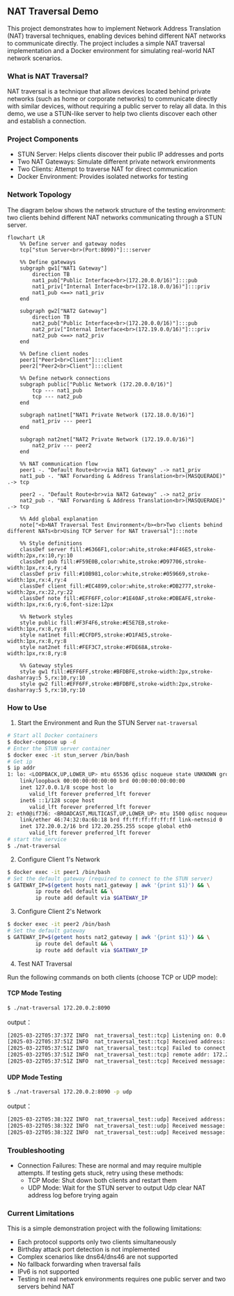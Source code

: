 ## NAT Traversal Demo

This project demonstrates how to implement Network Address Translation (NAT) traversal techniques, enabling devices behind different NAT networks to communicate directly. The project includes a simple NAT traversal implementation and a Docker environment for simulating real-world NAT network scenarios.

### What is NAT Traversal?

NAT traversal is a technique that allows devices located behind private networks (such as home or corporate networks) to communicate directly with similar devices, without requiring a public server to relay all data. In this demo, we use a STUN-like server to help two clients discover each other and establish a connection.

### Project Components

- STUN Server: Helps clients discover their public IP addresses and ports
- Two NAT Gateways: Simulate different private network environments
- Two Clients: Attempt to traverse NAT for direct communication
- Docker Environment: Provides isolated networks for testing

### Network Topology
The diagram below shows the network structure of the testing environment: two clients behind different NAT networks communicating through a STUN server.

```mermaid
flowchart LR
    %% Define server and gateway nodes
    tcp["stun Server<br>(Port:8090)"]:::server
    
    %% Define gateways
    subgraph gw1["NAT1 Gateway"]
        direction TB
        nat1_pub["Public Interface<br>(172.20.0.0/16)"]:::pub
        nat1_priv["Internal Interface<br>(172.18.0.0/16)"]:::priv
        nat1_pub <==> nat1_priv
    end
    
    subgraph gw2["NAT2 Gateway"]
        direction TB
        nat2_pub["Public Interface<br>(172.20.0.0/16)"]:::pub
        nat2_priv["Internal Interface<br>(172.19.0.0/16)"]:::priv
        nat2_pub <==> nat2_priv
    end
    
    %% Define client nodes
    peer1["Peer1<br>Client"]:::client
    peer2["Peer2<br>Client"]:::client
    
    %% Define network connections
    subgraph public["Public Network (172.20.0.0/16)"]
        tcp --- nat1_pub
        tcp --- nat2_pub
    end
    
    subgraph nat1net["NAT1 Private Network (172.18.0.0/16)"]
        nat1_priv --- peer1
    end
    
    subgraph nat2net["NAT2 Private Network (172.19.0.0/16)"]
        nat2_priv --- peer2
    end
    
    %% NAT communication flow
    peer1 -. "Default Route<br>via NAT1 Gateway" .-> nat1_priv
    nat1_pub -. "NAT Forwarding & Address Translation<br>(MASQUERADE)" .-> tcp
    
    peer2 -. "Default Route<br>via NAT2 Gateway" .-> nat2_priv
    nat2_pub -. "NAT Forwarding & Address Translation<br>(MASQUERADE)" .-> tcp
    
    %% Add global explanation
    note["<b>NAT Traversal Test Environment</b><br>Two clients behind different NATs<br>Using TCP Server for NAT traversal"]:::note
    
    %% Style definitions
    classDef server fill:#6366F1,color:white,stroke:#4F46E5,stroke-width:2px,rx:10,ry:10
    classDef pub fill:#F59E0B,color:white,stroke:#D97706,stroke-width:1px,rx:4,ry:4
    classDef priv fill:#10B981,color:white,stroke:#059669,stroke-width:1px,rx:4,ry:4
    classDef client fill:#EC4899,color:white,stroke:#DB2777,stroke-width:2px,rx:22,ry:22
    classDef note fill:#EFF6FF,color:#1E40AF,stroke:#DBEAFE,stroke-width:1px,rx:6,ry:6,font-size:12px

    %% Network styles
    style public fill:#F3F4F6,stroke:#E5E7EB,stroke-width:1px,rx:8,ry:8
    style nat1net fill:#ECFDF5,stroke:#D1FAE5,stroke-width:1px,rx:8,ry:8
    style nat2net fill:#FEF3C7,stroke:#FDE68A,stroke-width:1px,rx:8,ry:8
    
    %% Gateway styles
    style gw1 fill:#EFF6FF,stroke:#BFDBFE,stroke-width:2px,stroke-dasharray:5 5,rx:10,ry:10
    style gw2 fill:#EFF6FF,stroke:#BFDBFE,stroke-width:2px,stroke-dasharray:5 5,rx:10,ry:10
```

### How to Use

1. Start the Environment and Run the STUN Server `nat-traversal`
```bash
# Start all Docker containers
$ docker-compose up -d
# Enter the STUN server container 
$ docker exec -it stun_server /bin/bash
# Get ip
$ ip addr
1: lo: <LOOPBACK,UP,LOWER_UP> mtu 65536 qdisc noqueue state UNKNOWN group default qlen 1000
    link/loopback 00:00:00:00:00:00 brd 00:00:00:00:00:00
    inet 127.0.0.1/8 scope host lo
       valid_lft forever preferred_lft forever
    inet6 ::1/128 scope host 
       valid_lft forever preferred_lft forever
2: eth0@if736: <BROADCAST,MULTICAST,UP,LOWER_UP> mtu 1500 qdisc noqueue state UP group default 
    link/ether 46:74:32:0a:6b:18 brd ff:ff:ff:ff:ff:ff link-netnsid 0
    inet 172.20.0.2/16 brd 172.20.255.255 scope global eth0
       valid_lft forever preferred_lft forever
# start the service
$ ./nat-traversal
```

2. Configure Client 1's Network
```bash
$ docker exec -it peer1 /bin/bash
# Set the default gateway (required to connect to the STUN server)
$ GATEWAY_IP=$(getent hosts nat1_gateway | awk '{print $1}') && \
         ip route del default && \
         ip route add default via $GATEWAY_IP
```

3. Configure Client 2's Network
```bash
$ docker exec -it peer2 /bin/bash
# Set the default gateway
$ GATEWAY_IP=$(getent hosts nat2_gateway | awk '{print $1}') && \
         ip route del default && \
         ip route add default via $GATEWAY_IP
```

4. Test NAT Traversal

Run the following commands on both clients (choose TCP or UDP mode):

#### TCP Mode Testing

```bash
$ ./nat-traversal 172.20.0.2:8090
```

output：
```bash
[2025-03-22T05:37:37Z INFO  nat_traversal_test::tcp] Listening on: 0.0.0.0:32827
[2025-03-22T05:37:51Z INFO  nat_traversal_test::tcp] Received address: 172.20.0.4:40879
[2025-03-22T05:37:51Z INFO  nat_traversal_test::tcp] Failed to connect to NAT: connection refused, Connection refused (os error 111)
[2025-03-22T05:37:51Z INFO  nat_traversal_test::tcp] remote addr: 172.20.0.4:40879
[2025-03-22T05:37:51Z INFO  nat_traversal_test::tcp] Received message: "Hello, world!"
```

#### UDP Mode Testing

```bash
$ ./nat-traversal 172.20.0.2:8090 -p udp
```

output：
```bash
[2025-03-22T05:38:32Z INFO  nat_traversal_test::udp] Received address: 172.20.0.4:54957
[2025-03-22T05:38:32Z INFO  nat_traversal_test::udp] Received message: Hello, world! from 172.20.0.4:54957
[2025-03-22T05:38:32Z INFO  nat_traversal_test::udp] Received message: yes from 172.20.0.4:54957
```

### Troubleshooting

- Connection Failures: These are normal and may require multiple attempts. If testing gets stuck, retry using these methods:
  - TCP Mode: Shut down both clients and restart them
  - UDP Mode: Wait for the STUN server to output Udp clear NAT address log before trying again

### Current Limitations

This is a simple demonstration project with the following limitations:

- Each protocol supports only two clients simultaneously
- Birthday attack port detection is not implemented
- Complex scenarios like dns64/dns46 are not supported
- No fallback forwarding when traversal fails
- IPv6 is not supported
- Testing in real network environments requires one public server and two servers behind NAT
